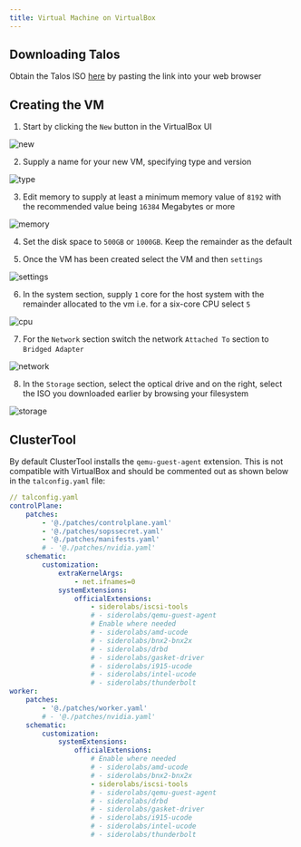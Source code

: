 ```yaml
---
title: Virtual Machine on VirtualBox
---
```


## Downloading Talos

Obtain the Talos ISO [here](https://github.com/siderolabs/talos/releases/download/v1.7.0/metal-amd64.iso) by pasting the link into your web browser

## Creating the VM

1. Start by clicking the `New` button in the VirtualBox UI

![new](./img/vb-new-vm.png)

2. Supply a name for your new VM, specifying type and version

![type](./img/vb-nametype.png)

3. Edit memory to supply at least a minimum memory value of `8192` with the recommended value being `16384` Megabytes or more

![memory](./img/vb-memory.png)

4. Set the disk space to `500GB` or `1000GB`. Keep the remainder as the default

5. Once the VM has been created select the VM and then `settings`

![settings](./img/vb-edit-settings.png)

6. In the system section, supply `1` core for the host system with the remainder allocated to the vm i.e. for a six-core CPU select `5`

![cpu](./img/vb-cpu.png)

7. For the `Network` section switch the network `Attached To` section to `Bridged Adapter`

![network](./img/vb-network.png)

8. In the `Storage` section, select the optical drive and on the right, select the ISO you downloaded earlier by browsing your filesystem

![storage](./img/vb-storage.png)

## ClusterTool 

By default ClusterTool installs the `qemu-guest-agent` extension. This is not compatible with VirtualBox and should be commented out as shown below in the `talconfig.yaml` file:

```yaml
// talconfig.yaml
controlPlane:
    patches:
        - '@./patches/controlplane.yaml'
        - '@./patches/sopssecret.yaml'
        - '@./patches/manifests.yaml'
        # - '@./patches/nvidia.yaml'
    schematic:
        customization:
            extraKernelArgs:
                - net.ifnames=0
            systemExtensions:
                officialExtensions:
                    - siderolabs/iscsi-tools
                    # - siderolabs/qemu-guest-agent
                    # Enable where needed
                    # - siderolabs/amd-ucode
                    # - siderolabs/bnx2-bnx2x
                    # - siderolabs/drbd
                    # - siderolabs/gasket-driver
                    # - siderolabs/i915-ucode
                    # - siderolabs/intel-ucode
                    # - siderolabs/thunderbolt
worker:
    patches:
        - '@./patches/worker.yaml'
        # - '@./patches/nvidia.yaml'
    schematic:
        customization:
            systemExtensions:
                officialExtensions:
                    # Enable where needed
                    # - siderolabs/amd-ucode
                    # - siderolabs/bnx2-bnx2x
                    - siderolabs/iscsi-tools
                    # - siderolabs/qemu-guest-agent
                    # - siderolabs/drbd
                    # - siderolabs/gasket-driver
                    # - siderolabs/i915-ucode
                    # - siderolabs/intel-ucode
                    # - siderolabs/thunderbolt
```